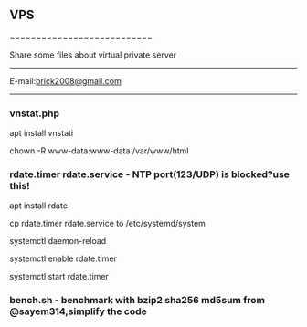 ## VPS
===========================

Share some files about virtual private server

****

E-mail:brick2008@gmail.com
****

### vnstat.php

apt install vnstati

chown -R www-data:www-data /var/www/html

### rdate.timer rdate.service - NTP port(123/UDP) is blocked?use this!

apt install rdate

cp rdate.timer rdate.service to /etc/systemd/system

systemctl daemon-reload

systemctl enable rdate.timer

systemctl start rdate.timer

### bench.sh - benchmark with bzip2 sha256 md5sum from @sayem314,simplify the code
